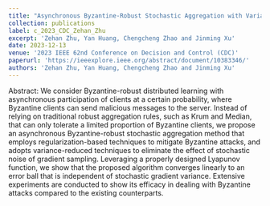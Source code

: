 ```yaml
---
title: "Asynchronous Byzantine-Robust Stochastic Aggregation with Variance Reduction for Distributed Learning"
collection: publications
label: c_2023_CDC_Zehan_Zhu
excerpt: 'Zehan Zhu, Yan Huang, Chengcheng Zhao and Jinming Xu'
date: 2023-12-13
venue: '2023 IEEE 62nd Conference on Decision and Control (CDC)'
paperurl: 'https://ieeexplore.ieee.org/abstract/document/10383346/'
authors: 'Zehan Zhu, Yan Huang, Chengcheng Zhao and Jinming Xu'
---
```


Abstract: We consider Byzantine-robust distributed learning with asynchronous participation of clients at a certain probability, where Byzantine clients can send malicious messages to the server. Instead of relying on traditional robust aggregation rules, such as Krum and Median, that can only tolerate a limited proportion of Byzantine clients, we propose an asynchronous Byzantine-robust stochastic aggregation method that employs regularization-based techniques to mitigate Byzantine attacks, and adopts variance-reduced techniques to eliminate the effect of stochastic noise of gradient sampling. Leveraging a properly designed Lyapunov function, we show that the proposed algorithm converges linearly to an error ball that is independent of stochastic gradient variance. Extensive experiments are conducted to show its efficacy in dealing with Byzantine attacks compared to the existing counterparts.
